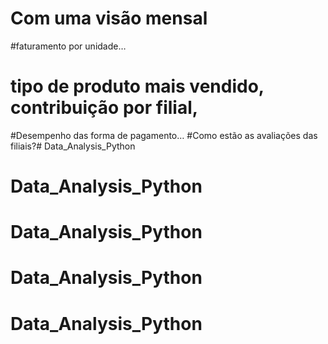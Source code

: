 # Com uma visão mensal
#faturamento por unidade… 
# tipo de produto mais vendido, contribuição por filial,
#Desempenho das forma de pagamento…
#Como estão as avaliações das filiais?# Data_Analysis_Python
# Data_Analysis_Python
# Data_Analysis_Python
# Data_Analysis_Python
# Data_Analysis_Python
